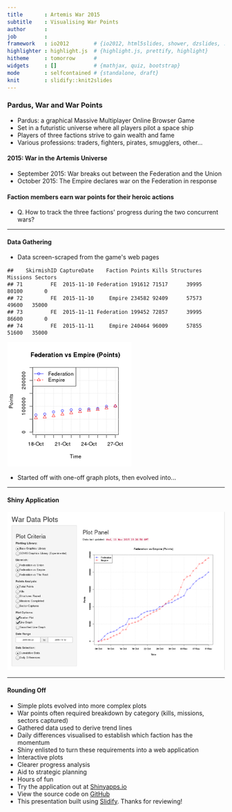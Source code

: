 ```yaml
---
title       : Artemis War 2015
subtitle    : Visualising War Points
author      : 
job         : 
framework   : io2012        # {io2012, html5slides, shower, dzslides, ...}
highlighter : highlight.js  # {highlight.js, prettify, highlight}
hitheme     : tomorrow      # 
widgets     : []            # {mathjax, quiz, bootstrap}
mode        : selfcontained # {standalone, draft}
knit        : slidify::knit2slides
---
```


### Pardus, War and War Points
* Pardus: a graphical Massive Multiplayer Online Browser Game
* Set in a futuristic universe where all players pilot a space ship
* Players of three factions strive to gain wealth and fame
* Various professions: traders, fighters, pirates, smugglers, other...

#### 2015: War in the Artemis Universe
* September 2015: War breaks out between the Federation and the Union
* October 2015: The Empire declares war on the Federation in response

#### Faction members earn war points for their heroic actions

* Q. How to track the three factions' progress during the two concurrent wars?

---
#### Data Gathering
* Data screen-scraped from the game's web pages


```
##    SkirmishID CaptureDate    Faction Points Kills Structures Missions Sectors
## 71         FE  2015-11-10 Federation 191612 71517      39995    80100       0
## 72         FE  2015-11-10     Empire 234582 92409      57573    49600   35000
## 73         FE  2015-11-11 Federation 199452 72857      39995    86600       0
## 74         FE  2015-11-11     Empire 240464 96009      57855    51600   35000
```

![plot of chunk FedEmpWarPoints](assets/fig/FedEmpWarPoints-1.png) 
* Started off with one-off graph plots, then evolved into...

---
#### Shiny Application

![Image of Shiny Application](assets/img/shinyapp.png)

---
#### Rounding Off

* Simple plots evolved into more complex plots
* War points often required breakdown by category (kills, missions, sectors captured)
* Gathered data used to derive trend lines
* Daily differences visualised to establish which faction has the momentum
* Shiny enlisted to turn these requirements into a web application
* Interactive plots
 * Clearer progress analysis
 * Aid to strategic planning
 * Hours of fun
* Try the application out at [Shinyapps.io](https://jdirrhind.shinyapps.io/ArtemisWar2015)
* View the source code on [GitHub](https://github.com/jdirrhind/ArtemisWar2015)
* This presentation built using [Slidify](http://slidify.org). Thanks for reviewing!
